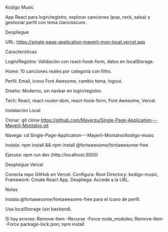 Kodigo Music

App React para login/registro, explorar canciones (pop, rock, salsa) y gestionar perfil con tema claro/oscuro.

Despliegue

URL: https://single-page-application-mayerli-mon-lovat.vercel.app

Características

Login/Registro: Validación con react-hook-form, datos en localStorage.

Home: 10 canciones reales por categoría con filtro.

Perfil: Email, ícono Font Awesome, cambio tema, logout.

Diseño: Moderno, sin navbar en login/registro.

Tech: React, react-router-dom, react-hook-form, Font Awesome, Vercel.

Instalación Local

Clonar: git clone https://github.com/Mayerzu/Single-Page-Application---Mayerli-Montalvo.git

Navega: cd Single-Page-Application---Mayerli-Montalvo/kodigo-music

Instala: npm install && npm install @fortawesome/fontawesome-free

Ejecuta: npm run dev (http://localhost:3000)

Despliegue Vercel

Conecta repo GitHub en Vercel.
Configura: Root Directory: kodigo-music, Framework: Create React App.
Despliega: Accede a la URL.

Notas

Instala @fortawesome/fontawesome-free para el ícono de perfil.

Usa localStorage (sin backend).

Si hay errores: Remove-Item -Recurse -Force node_modules; Remove-Item -Force package-lock.json; npm install